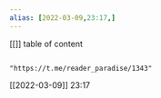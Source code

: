 ```yaml
---
alias: [2022-03-09,23:17,]
---
```

[[]]
table of content
```toc
```

```qrcode
"https://t.me/reader_paradise/1343"
```

[[2022-03-09]] 23:17

